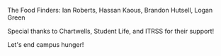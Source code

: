 The Food Finders: Ian Roberts, Hassan Kaous, Brandon Hutsell, Logan Green

Special thanks to Chartwells, Student Life, and ITRSS for their support!

Let's end campus hunger!